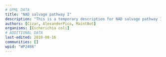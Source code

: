 ```yaml
---
# GPML DATA
title: "NAD salvage pathway I"
description: "This is a temporary description for NAD salvage pathway I"
authors: [Cizar, AlexanderPico, MaintBot]
organisms: [Escherichia coli]
# ADDITIONAL DATA
last-edited: 2019-08-16
communities: []
wpid: "WP2486"
---
```

